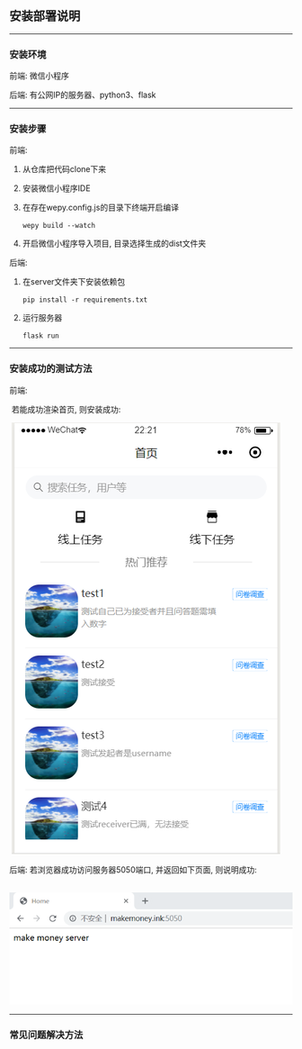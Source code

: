 ## 安装部署说明

---

### 安装环境 ###

前端: 微信小程序

后端: 有公网IP的服务器、python3、flask

---



### 安装步骤 ###

前端: 

1. 从仓库把代码clone下来

2. 安装微信小程序IDE

3. 在存在wepy.config.js的目录下终端开启编译

   ```
   wepy build --watch
   ```

4. 开启微信小程序导入项目, 目录选择生成的dist文件夹

后端:

1. 在server文件夹下安装依赖包

   ```
   pip install -r requirements.txt
   ```

   

2. 运行服务器

   ```
   flask run
   ```

   

---



### 安装成功的测试方法

前端:

​	若能成功渲染首页, 则安装成功:



​	![前端成功运行](pictures/前端成功运行.PNG)

后端: 若浏览器成功访问服务器5050端口, 并返回如下页面, 则说明成功:

​	![后端成功运行](./pictures/后端成功运行.png)

---



### 常见问题解决方法


